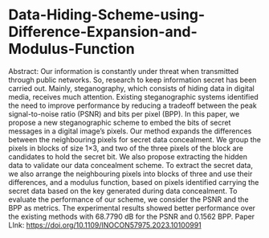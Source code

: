 # Data-Hiding-Scheme-using-Difference-Expansion-and-Modulus-Function
Abstract: Our information is constantly under threat when transmitted through public networks. So, research to keep information secret has been carried out. Mainly, steganography, which consists of hiding data in digital media, receives much attention. Existing steganographic systems identified the need to improve performance by reducing a tradeoff between the peak signal-to-noise ratio (PSNR) and bits per pixel (BPP). In this paper, we propose a new steganographic scheme to embed the bits of secret messages in a digital image’s pixels. Our method expands the differences between the neighbouring pixels for secret data concealment. We group the pixels in blocks of size 1×3, and two of the three pixels of the block are candidates to hold the secret bit. We also propose extracting the hidden data to validate our data concealment scheme. To extract the secret data, we also arrange the neighbouring pixels into blocks of three and use their differences, and a modulus function, based on pixels identified carrying the secret data based on the key generated during data concealment. To evaluate the performance of our scheme, we consider the PSNR and the BPP as metrics. The experimental results showed better performance over the existing methods with 68.7790 dB for the PSNR and 0.1562 BPP.
Paper LInk: https://doi.org/10.1109/INOCON57975.2023.10100991 
